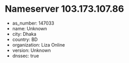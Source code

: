 # Nameserver 103.173.107.86

* as_number: 147033
* name: Unknown
* city: Dhaka
* country: BD
* organization: Liza Online
* version: Unknown
* dnssec: true
